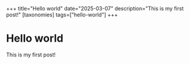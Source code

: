 +++
title="Hello world"
date="2025-03-07"
description="This is my first post!"
[taxonomies]
tags=["hello-world"]
+++

# Hello world

This is my first post!
